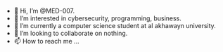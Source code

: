 - 👋 Hi, I’m @MED-007.
- 👀 I’m interested in cybersecurity, programming, business.
- 🌱 I’m currently a computer science student at al akhawayn university.
- 💞️ I’m looking to collaborate on nothing.
- 📫 How to reach me ...

<!---
MED-007/MED-007 is a ✨ special ✨ repository because its `README.md` (this file) appears on your GitHub profile.
You can click the Preview link to take a look at your changes.
--->
